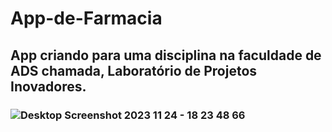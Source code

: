 # App-de-Farmacia
## App criando para uma disciplina na faculdade de ADS chamada, Laboratório de Projetos Inovadores.
### ![Desktop Screenshot 2023 11 24 - 18 23 48 66](https://github.com/wanddmarques/App-de-Farmacia/assets/69114988/69ad533f-52cf-4de6-8a7b-51093cb2307c)
